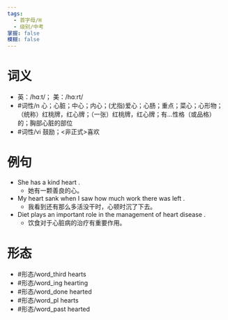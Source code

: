 ```yaml
---
tags:
  - 首字母/H
  - 级别/中考
掌握: false
模糊: false
---
```

# 词义
- 英：/hɑːt/； 美：/hɑːrt/
- #词性/n  心；心脏；中心；内心；(尤指)爱心；心肠；重点；菜心；心形物；（统称）红桃牌，红心牌；（一张）红桃牌，红心牌；有…性格（或品格）的；胸部心脏的部位
- #词性/vi  鼓励；<非正式>喜欢
# 例句
- She has a kind heart .
	- 她有一颗善良的心。
- My heart sank when I saw how much work there was left .
	- 我看到还有那么多活没干时，心顿时沉了下去。
- Diet plays an important role in the management of heart disease .
	- 饮食对于心脏病的治疗有重要作用。
# 形态
- #形态/word_third hearts
- #形态/word_ing hearting
- #形态/word_done hearted
- #形态/word_pl hearts
- #形态/word_past hearted
